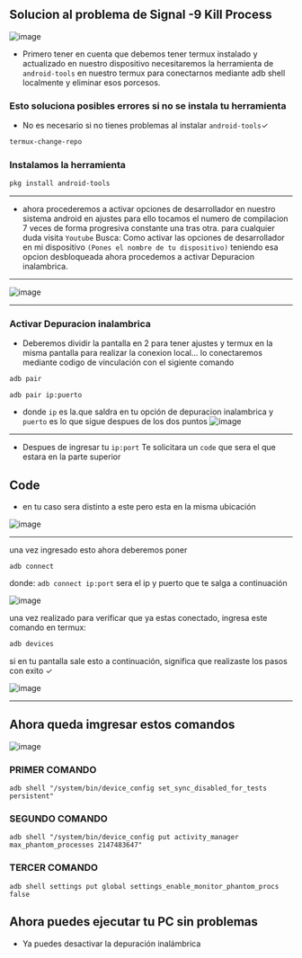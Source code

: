## Solucion al problema de Signal -9 Kill Process
![image](https://cdn.discordapp.com/attachments/1120450661050499083/1192235969429127288/remix-982452fa-c8fc-4fb6-bde3-4ddab23dface.png?ex=65a85745&is=6595e245&hm=9b1c5d6a02a82b276c3e8b37e946e582ea1e6f2d119576e1c433609181568187&)
* Primero tener en cuenta que debemos tener termux instalado y actualizado en nuestro dispositivo 
necesitaremos la herramienta de `android-tools` en nuestro termux para conectarnos mediante adb shell localmente y eliminar esos porcesos.
### Esto soluciona posibles errores si no se instala tu herramienta
* No es necesario si no tienes problemas al instalar `android-tools`✓
```bash
termux-change-repo
```
### Instalamos la herramienta

```bash
pkg install android-tools
```
__________________________________________________________________________________________
* ahora procederemos a activar opciones de desarrollador en nuestro sistema android en ajustes 
para ello tocamos el numero de compilacion 7 veces de forma progresiva constante una tras otra.
para cualquier duda visita `Youtube` Busca: Como activar las opciones de desarrollador en mi dispositivo `(Pones el nombre de tu dispositivo)`
teniendo esa opcion desbloqueada ahora procedemos a activar Depuracion inalambrica.
__________________________________________________________________________________________
![image](https://cdn.discordapp.com/attachments/1120450661050499083/1192237511016185966/Picsart_24-01-03_14-45-58-685.jpg?ex=65a858b5&is=6595e3b5&hm=5efd8ef1b1b3ac869d42b44411f353bffa15b4a8833289fe45f9713d3eaf38c3&)

__________________________________________________________________________________________________
### Activar Depuracion inalambrica 
* Deberemos dividir la pantalla en 2 para tener ajustes y termux en la misma pantalla para realizar
la conexion local...
lo conectaremos mediante codigo de vinculación
con el sigiente comando

```bash
adb pair
```
`adb pair ip:puerto`
* donde `ip` es la.que saldra en tu opción de depuracion inalambrica y `puerto` es lo que sigue despues de los dos puntos
![image](https://cdn.discordapp.com/attachments/1120450661050499083/1192240916614877255/Picsart_24-01-03_14-57-56-761.jpg?ex=65a85be1&is=6595e6e1&hm=ec1a4f53d28d5553852ec63e0ca1142d85b5a45bb3631482bdd3e98eecabd95b&)
____________________________________________________________________________________________________________

* Despues de ingresar tu `ip:port` Te solicitara un `code` que sera el que estara en la parte superior

## Code 
* en tu caso sera distinto a este pero esta en la misma ubicación

![image](https://cdn.discordapp.com/attachments/1120450661050499083/1192240936957259826/Picsart_24-01-03_14-59-30-188.jpg?ex=65a85be6&is=6595e6e6&hm=e396eecb04be1deffbe401497bd995dbee67b30ba1ce2f28f06e25aadc66cdf6&)
________________________________________________________________________________________________________

una vez ingresado esto ahora deberemos poner

```
adb connect
```
donde:
`adb connect ip:port`
sera el ip y puerto que te salga a continuación

![image](https://cdn.discordapp.com/attachments/1120450661050499083/1192243872626118826/Picsart_24-01-03_15-11-11-514.jpg?ex=65a85ea2&is=6595e9a2&hm=a29c855132b018073c0b98ae8a4a5e7e33343b9b7e1c8835eb624d107e0bbec5&)

una vez realizado para verificar que ya estas conectado, ingresa este comando en termux:

```bash
adb devices
```
si en tu pantalla sale esto a continuación, significa que realizaste los pasos con exito ✓

![image](https://cdn.discordapp.com/attachments/1120450661050499083/1192244746719084554/Picsart_24-01-03_15-14-37-573.jpg?ex=65a85f72&is=6595ea72&hm=1d2d6d01db2fd839cc2f4e14368308613a29ab0ca54cf41acd04e0af8accecc0&)
________________________________________________________________________________________________________

## Ahora queda imgresar estos comandos

![image](https://cdn.discordapp.com/attachments/1120450661050499083/1192245352946995260/Picsart_24-01-03_15-17-12-105.jpg?ex=65a86002&is=6595eb02&hm=fa177bd1fda735523454212b56dce01bf6cb2ce01aee9bed9a34b176bfbd554e&)

### PRIMER COMANDO 

```
adb shell "/system/bin/device_config set_sync_disabled_for_tests persistent"
```
### SEGUNDO COMANDO
```
adb shell "/system/bin/device_config put activity_manager max_phantom_processes 2147483647"
```
### TERCER COMANDO
```
adb shell settings put global settings_enable_monitor_phantom_procs false
```

## Ahora puedes ejecutar tu PC sin problemas
* Ya puedes desactivar la depuración inalámbrica

